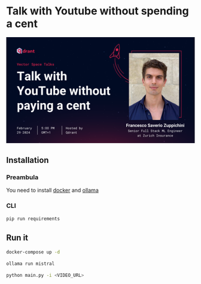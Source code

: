 # Talk with Youtube without spending a cent

![alt](media/header.png)

## Installation
### Preambula

You need to install [docker](https://docs.docker.com/engine/install/) and [ollama](https://ollama.com/download/linux)

### CLI

```bash
pip run requirements
```

## Run it

```bash
docker-compose up -d
```

```bash
ollama run mistral
```

```bash
python main.py -i <VIDEO_URL>
```
